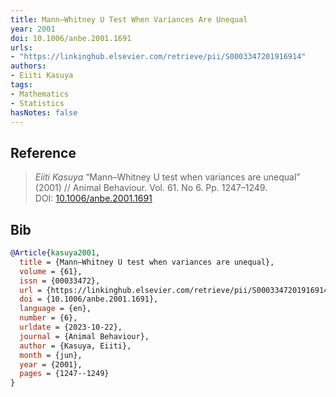 ```yaml
---
title: Mann–Whitney U Test When Variances Are Unequal
year: 2001
doi: 10.1006/anbe.2001.1691
urls:
- "https://linkinghub.elsevier.com/retrieve/pii/S0003347201916914"
authors:
- Eiiti Kasuya
tags:
- Mathematics
- Statistics
hasNotes: false
---
```


## Reference

> <i>Eiiti Kasuya</i> “Mann–Whitney U test when variances are unequal” (2001) // Animal Behaviour. Vol.&nbsp;61. No&nbsp;6. Pp.&nbsp;1247–1249. DOI:&nbsp;<a href='https://doi.org/10.1006/anbe.2001.1691'>10.1006/anbe.2001.1691</a>

## Bib

```bib
@Article{kasuya2001,
  title = {Mann–Whitney U test when variances are unequal},
  volume = {61},
  issn = {00033472},
  url = {https://linkinghub.elsevier.com/retrieve/pii/S0003347201916914},
  doi = {10.1006/anbe.2001.1691},
  language = {en},
  number = {6},
  urldate = {2023-10-22},
  journal = {Animal Behaviour},
  author = {Kasuya, Eiiti},
  month = {jun},
  year = {2001},
  pages = {1247--1249}
}
```
